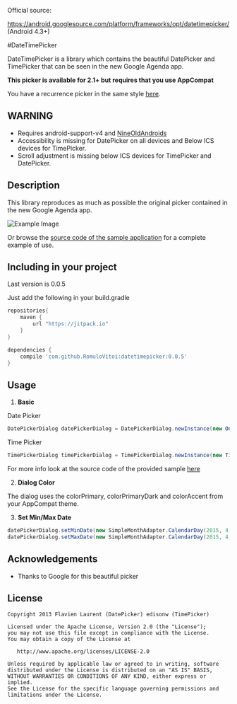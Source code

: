 Official source:

https://android.googlesource.com/platform/frameworks/opt/datetimepicker/
(Android 4.3+)

#DateTimePicker 

DateTimePicker is a library which contains the beautiful DatePicker and TimePicker that can be seen in the new Google Agenda app.

**This picker is available for 2.1+ but requires that you use AppCompat**

You have a recurrence picker in the same style [here](https://github.com/Shusshu/Android-RecurrencePicker).

## WARNING

* Requires android-support-v4 and [NineOldAndroids][5]
* Accessibility is missing for DatePicker on all devices and Below ICS devices for TimePicker.
* Scroll adjustment is missing below ICS devices for TimePicker and DatePicker.

## Description

This library reproduces as much as possible the original picker contained in the new Google Agenda app.

![Example Image][1]

Or browse the [source code of the sample application][3] for a complete example of use.

## Including in your project

Last version is 0.0.5

Just add the following in your build.gradle

```groovy
repositories{
    maven {
        url "https://jitpack.io"
    }
}

dependencies {
    compile 'com.github.RomuloVitoi:datetimepicker:0.0.5'
}
```

## Usage

1. **Basic**

  Date Picker
  ```java
  DatePickerDialog datePickerDialog = DatePickerDialog.newInstance(new OnDateSetListener() {...}, year, month, day);
  ```

  Time Picker
  ```java
  TimePickerDialog timePickerDialog = TimePickerDialog.newInstance(new TimePickerDialog.OnTimeSetListener() {...}, hourOfDay, minute, is24HourMode);
  ```
  For more info look at the source code of the provided sample [here][4]

2. **Dialog Color**

  The dialog uses the colorPrimary, colorPrimaryDark and colorAccent from your AppCompat theme.

3. **Set Min/Max Date**
  ```java
  datePickerDialog.setMinDate(new SimpleMonthAdapter.CalendarDay(2015, 4, 17));
  datePickerDialog.setMaxDate(new SimpleMonthAdapter.CalendarDay(2015, 4, 20));
  ```

## Acknowledgements

* Thanks to Google for this beautiful picker

## License

    Copyright 2013 Flavien Laurent (DatePicker) edisonw (TimePicker)

    Licensed under the Apache License, Version 2.0 (the "License");
    you may not use this file except in compliance with the License.
    You may obtain a copy of the License at

       http://www.apache.org/licenses/LICENSE-2.0

    Unless required by applicable law or agreed to in writing, software
    distributed under the License is distributed on an "AS IS" BASIS,
    WITHOUT WARRANTIES OR CONDITIONS OF ANY KIND, either express or implied.
    See the License for the specific language governing permissions and
    limitations under the License.

 [1]: https://raw.githubusercontent.com/jaydeep17/datetimepicker/master/graphics/img1.png
 [3]: https://github.com/jaydeep17/datetimepicker/tree/master/datetimepicker-sample
 [4]: https://github.com/jaydeep17/datetimepicker/blob/master/datetimepicker-sample/src/com/fourmob/datetimepicker/sample/MainActivity.java
 [5]: http://nineoldandroids.com/
